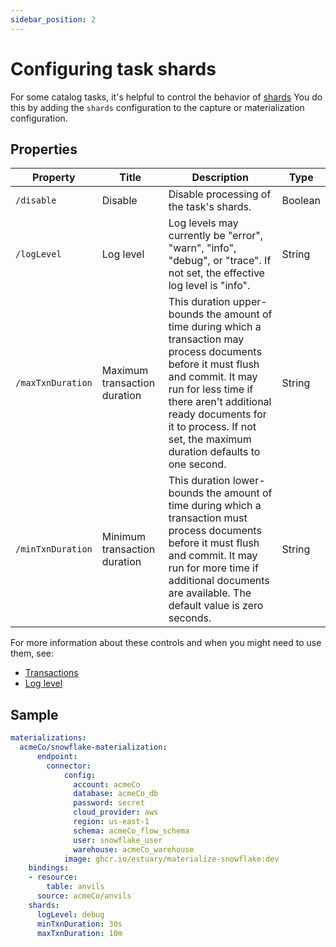 ```yaml
---
sidebar_position: 2
---
```

# Configuring task shards

For some catalog tasks, it's helpful to control the behavior of [shards](../concepts/advanced/shards.md)
You do this by adding the `shards` configuration to the capture or materialization configuration.

## Properties

| Property | Title | Description | Type |
|---|---|---|---|
| `/disable` | Disable | Disable processing of the task's shards. | Boolean |
| `/logLevel` | Log level | Log levels may currently be \"error\", \"warn\", \"info\", \"debug\", or \"trace\". If not set, the effective log level is \"info\". | String |
| `/maxTxnDuration` | Maximum transaction duration | This duration upper-bounds the amount of time during which a transaction may process documents before it must flush and commit. It may run for less time if there aren't additional ready documents for it to process. If not set, the maximum duration defaults to one second. | String |
| `/minTxnDuration` | Minimum transaction duration | This duration lower-bounds the amount of time during which a transaction must process documents before it must flush and commit. It may run for more time if additional documents are available. The default value is zero seconds. | String |

For more information about these controls and when you might need to use them, see:

* [Transactions](../concepts/advanced/shards.md#transactions)
* [Log level](../concepts/advanced/logs-stats.md#log-level)

## Sample

```yaml
materializations:
  acmeCo/snowflake-materialization:
	  endpoint:
  	    connector:
    	    config:
              account: acmeCo
              database: acmeCo_db
              password: secret
              cloud_provider: aws
              region: us-east-1
              schema: acmeCo_flow_schema
              user: snowflake_user
              warehouse: acmeCo_warehouse
    	    image: ghcr.io/estuary/materialize-snowflake:dev
    bindings:
  	- resource:
      	table: anvils
      source: acmeCo/anvils
    shards:
      logLevel: debug
      minTxnDuration: 30s
      maxTxnDuration: 10m
```
